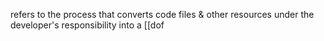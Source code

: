 refers to the process that converts code files & other resources under the developer's responsibility into a [[dof